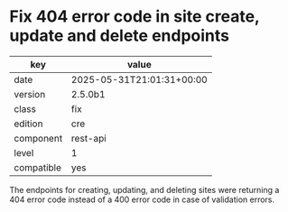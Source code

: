 [//]: # (werk v2)
# Fix 404 error code in site create, update and delete endpoints

key        | value
---------- | ---
date       | 2025-05-31T21:01:31+00:00
version    | 2.5.0b1
class      | fix
edition    | cre
component  | rest-api
level      | 1
compatible | yes

The endpoints for creating, updating, and deleting sites were returning a 404
error code instead of a 400 error code in case of validation errors.
